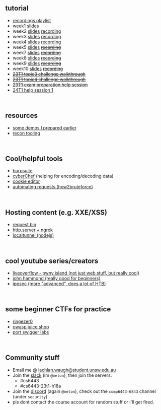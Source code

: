 ## tutorial
* [recordings playlist](https://www.youtube.com/playlist?list=PL2xJTaGLKqbvwvi1w_U8dd4g8aQwk8LQi)
* week1 [slides](week1)
* week2 [slides](week2) [recording](https://youtu.be/LqnInRIUK-Q)
* week3 [slides](week3) [recording](https://youtu.be/UJuSaoALCQo)
* week4 [slides](week4) [recording](https://youtu.be/oV7IPbSR6hg)
* week5 [slides](week5) ~~[recording](https://youtu.be/WXXR_9NI1Rk)~~
* week7 [slides](week7) ~~[recording](https://youtu.be/RPGSFByujyM)~~
* week8 [slides](week8) ~~[recording](https://youtu.be/hVTEYfB4cRo)~~
* week9 [slides](week9) ~~[recording](https://youtu.be/dTEBBYgSTbU)~~
* week10 [slides](week10) ~~[recording](https://youtu.be/YlqPga4WcQ4)~~
* ~~[23T1 topic3 challenge walkthrough](https://youtu.be/tuofP6rkG0I)~~
* ~~[23T1 topic4 challenge walkthrough](https://youtu.be/RncUBdjRfFc)~~
* ~~[23T1 exam preparation help session](https://youtu.be/RtxUTukS7rM)~~
* [24T1 help session 1](https://youtu.be/viePWPfHw7E)

&nbsp;

## resources
* [some demos I prepared earlier](https://github.com/lachlan-waughtree/main/demos)
* [recon tooling](resources/recon)

&nbsp;

## Cool/helpful tools
* [burpsuite](https://portswigger.net/burp)
* [cyberChef](https://gchq.github.io/CyberChef/) (helping for encoding/decoding data)
* [cookie editor](https://addons.mozilla.org/en-US/firefox/addon/cookie-editor/)
* [automating requests (how2bruteforce)](resources/post)

&nbsp;

## Hosting content (e.g. XXE/XSS)
* [request bin](resources/requestbin)
* [http.server + ngrok](resources/ngrok)
* [localtunnel (nodejs)](https://github.com/localtunnel/localtunnel)

&nbsp;

## cool youtube series/creators
* [liveoverflow - pwny island (not just web stuff, but really cool)](https://www.youtube.com/watch?v=RDZnlcnmPUA&list=PLhixgUqwRTjzzBeFSHXrw9DnQtssdAwgG&index=1)
* [john hammond (really good for beginners)](https://www.youtube.com/@_JohnHammond/videos)
* [ippsec (more "advanced", does a lot of HTB)](https://www.youtube.com/@ippsec/videos)

&nbsp;

## some beginner CTFs for practice
* [ringezer0](https://ringzer0ctf.com/challenges)
* [owasp juice shop](https://owasp.org/www-project-juice-shop/)
* [port swigger labs](https://portswigger.net/web-security/all-labs)

&nbsp;

## Community stuff
* Email me @ [lachlan.waugh@student.unsw.edu.au]()
* Join the [slack](https://seceduau.slack.com/signup) (im `@melon`), then join the servers:
    * #cs6443
    * #cs6443-23t1-h18a
* Join the [discord]() (again `@melon`), check out the `comp6443-6843` channel (under `security`)
* pls dont contact the course account for random stuff or I'll get fired.
